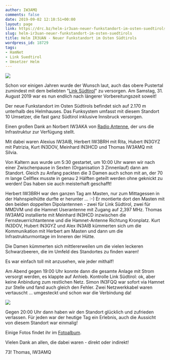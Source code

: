 ```yaml
---
author: IW3AMQ
comments: false
date: 2019-09-02 12:10:51+00:00
layout: page
link: https://drc.bz/helm-ir3uan-neuer-funkstandort-im-osten-suedtirols/
slug: helm-ir3uan-neuer-funkstandort-im-osten-suedtirols
title: Helm IR3UAN - Neuer Funkstandort im Osten Südtirols
wordpress_id: 18729
tags:
- HamNet
- Link Suedtirol
- Umsetzer Helm
---
```



![](https://drc.bz/wp-content/uploads/2019/09/Helm1-1024x234.jpg)





Schon vor einigen Jahren wurde der Wunsch laut, auch das obere Pustertal zumindest mit dem beliebten "[Link Südtirol](https://drc.bz/betriebsarten/linksuedtirol/)" zu versorgen. Am Samstag, 31. August 2019 war es nun endlich nach längerer Vorbereitungszeit soweit! 







Der neue Funkstandort im Osten Südtirols befindet sich auf 2.170 m unterhalb des Helmhauses.  Das Funksystem umfasst mit diesem Standort 10 Umsetzer, die fast ganz Südtirol inklusive Innsbruck versorgen.  







Einen großen Dank an Norbert IW3AKA von [Radio Antenne](http://www.dieantenne.it), der uns die Infrastruktur zur Verfügung stellt.







Mit dabei waren Alexius IW3AIB, Herbert IW3BRH mit Rita, Hubert IN3GYZ mit Patrizia, Kurt IN3DOV, Meinhard IN3HCD und Thomas IW3AMQ mit Silvia.







Von Kaltern aus wurde um 5:30 gestartet, um 10:00 Uhr waren wir nach einer Zwischenpause in Sexten (Organisation 3 Zinnenlauf) dann am Standort. Gleich zu Anfang packten die 3 Damen auch schon mit an, der 70 m lange Cellflex musste in genau 2 Hälften geteilt werden ohne geknickt zu werden! Das haben sie auch meisterhaft geschafft!







Herbert IW3BRH war den ganzen Tag am Masten, nur zum Mittagessen in der Hahnspielhütte durfte er herunter ... :-) Er montierte dort den Masten mit den beiden doppelten Dipolantennen - zwei für Link Südtirol, zwei für MMDVM und die Hamnet Userantenne mit Zugang auf 2,397 MHz. Thomas IW3AMQ installierte mit Meinhard IN3HCD inzwischen die Fernsteuerrichtantenne und die Hamnet-Antenne Richtung Kronplatz. Kurt IN3DOV, Hubert IN3GYZ und Alex IN3AIB kümmerten sich um die Kommunikation mit Herbert am Masten und dann um die Infrastrukturmontage im Inneren der Hütte.







Die Damen kümmerten sich mittlererweilen um die vielen leckeren Schwarzbeeren, die im Umfeld des Standortes zu finden waren!







Es war einfach toll mit anzusehen, wie jeder mithalf!







Am Abend gegen 19:00 Uhr konnte dann die gesamte Anlage mit Strom versorgt werden, es klappte auf Anhieb. Kontrolle Link Südtirol: ok, aber keine Anbindung zum restlichen Netz. Simon IN3FQQ war sofort via Hamnet zur Stelle und fand auch gleich den Fehler. Zwei Netzwerkkabel waren vertauscht ... umgesteckt und schon war die Verbindung da!







![](https://drc.bz/wp-content/uploads/2019/09/6757.jpg)







Gegen 20:00 Uhr dann haben wir den Standort glücklich und zufrieden verlassen. Für jeden war der heutige Tag ein Erlebnis, auch die Aussicht von diesem Standort war einmalig!







Einige Fotos findet ihr im [Fotoalbum](https://drc.bz/drc-intern/fotoalbum/?occur=1&cover=0&album=180).







Vielen Dank an allen, die dabei waren - direkt oder indirekt!







73! Thomas, IW3AMQ  





